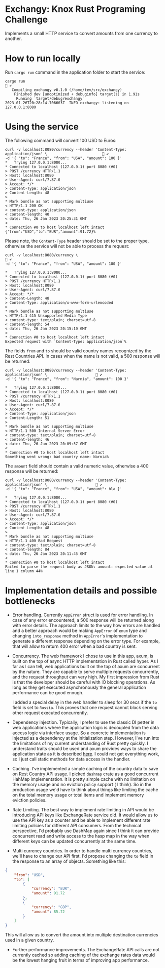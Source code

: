 # Exchangy: Knox Rust Programing Challenge

Implements a small HTTP service to convert amounts from one currency to another.

# How to run locally 

Run `cargo run` command in the application folder to start the service: 

```shell
cargo run                                                                                         ✔ 
   Compiling exchangy v0.1.0 (/home/tev/src/exchangy)
    Finished dev [unoptimized + debuginfo] target(s) in 1.91s
     Running `target/debug/exchangy`
2023-01-26T20:28:14.706603Z  INFO exchangy: listening on 127.0.0.1:8080
```
# Using the service

The following command will convert 100 USD to Euros:  
```shell
curl -v localhost:8080/currency --header 'Content-Type: application/json' \                          ✔ 
-d '{ "to": "France", "from": "USA", "amount": 100 }'
*   Trying 127.0.0.1:8080...
* Connected to localhost (127.0.0.1) port 8080 (#0)
> POST /currency HTTP/1.1
> Host: localhost:8080
> User-Agent: curl/7.87.0
> Accept: */*
> Content-Type: application/json
> Content-Length: 48
> 
* Mark bundle as not supporting multiuse
< HTTP/1.1 200 OK
< content-type: application/json
< content-length: 40
< date: Thu, 26 Jan 2023 20:25:31 GMT
< 
* Connection #0 to host localhost left intact
{"from":"USD","to":"EUR","amount":91.72}%    
```
Please note, the `Content-Type` header should be set to the proper type, otherwise the service will not be able to process the request:
```shell
curl -v localhost:8080/currency \                                                                 ✔ 
-d '{ "to": "France", "from": "USA", "amount": 100 }'

*   Trying 127.0.0.1:8080...
* Connected to localhost (127.0.0.1) port 8080 (#0)
> POST /currency HTTP/1.1
> Host: localhost:8080
> User-Agent: curl/7.87.0
> Accept: */*
> Content-Length: 48
> Content-Type: application/x-www-form-urlencoded
> 
* Mark bundle as not supporting multiuse
< HTTP/1.1 415 Unsupported Media Type
< content-type: text/plain; charset=utf-8
< content-length: 54
< date: Thu, 26 Jan 2023 20:15:10 GMT
< 
* Connection #0 to host localhost left intact
Expected request with `Content-Type: application/json`%  
```

The fields `from` and `to` should be valid country names recognized by the Rest Countries API. In cases when the name is not valid, a 500 response will be returned:
```shell
curl -v localhost:8080/currency --header 'Content-Type: application/json' \                       ✔ 
-d '{ "to": "France", "from": "Narnia", "amount": 100 }'

*   Trying 127.0.0.1:8080...
* Connected to localhost (127.0.0.1) port 8080 (#0)
> POST /currency HTTP/1.1
> Host: localhost:8080
> User-Agent: curl/7.87.0
> Accept: */*
> Content-Type: application/json
> Content-Length: 51
> 
* Mark bundle as not supporting multiuse
< HTTP/1.1 500 Internal Server Error
< content-type: text/plain; charset=utf-8
< content-length: 46
< date: Thu, 26 Jan 2023 20:09:57 GMT
< 
* Connection #0 to host localhost left intact
Something went wrong: bad country name: Narnia%        
```

The `amount` field should contain a valid numeric value, otherwise a 400 response will be returned:
```shell
curl -v localhost:8080/currency --header 'Content-Type: application/json' \                       ✔ 
-d '{ "to": "France", "from": "USA", "amount": bla }'   

*   Trying 127.0.0.1:8080...
* Connected to localhost (127.0.0.1) port 8080 (#0)
> POST /currency HTTP/1.1
> Host: localhost:8080
> User-Agent: curl/7.87.0
> Accept: */*
> Content-Type: application/json
> Content-Length: 48
> 
* Mark bundle as not supporting multiuse
< HTTP/1.1 400 Bad Request
< content-type: text/plain; charset=utf-8
< content-length: 84
< date: Thu, 26 Jan 2023 20:11:45 GMT
< 
* Connection #0 to host localhost left intact
Failed to parse the request body as JSON: amount: expected value at line 1 column 44%           
```

# Implementation details and possible bottlenecks

- Error handling. Currently `AppError` struct is used for error handling. In case of any error encountered, a 500 response will be returned along with error details. The approach limits to the way how errors are handled and a better approach would be making `AppError` of `enum` type and changing `into_response` method in `AppError`'s implementation to generate a different response depending on the error type. For example, that will allow to return 400 error when a bad country is sent. 
- Concurrency. The web framework I chose to use in this app, axum, is built on the top of async HTTP implementation in Rust called hyper. As I far as I can tell, web applications built on the top of axum are concurrent by the nature.  They are capable to serve multiple requests concurrently, and the request throughput can very high. My first impression from Rust is that the developer should be careful with IO blocking operations. As long as they get executed asynchronously the general application performance can be good enough.

  I added a special delay in the web handler to sleep for 30 secs if the `to` field is set to `Russia`.  This proves that one request cannot block serving other request executed concurrently. 
- Dependency injection. Typically, I prefer to use the classic DI petter in web applications where the application logic is decoupled from the data access logic via interface usage. So a concrete implementation is injected as a dependency at the initialization step. However, I've run into the limitations of my current understanding of Rust pretty quickly. I understand traits should be used and axum provides ways to share the application state as it is described [here](https://docs.rs/axum/latest/axum/#sharing-state-with-handlers).  I could not get everything work, so I just call static methods for data access in the handler.        
- Caching. I've implemented a simple caching of the country data to save on Rest Country API usage. I picked `dashmap` crate as a good concurrent HahMap implementation. It is pretty simple cache with no limitation on the memory usage and no eviction policy support ( I think). So in the production usage we'd have to think about things like limiting the cache on the total memory usage or total items and implement memory eviction policies.
- Rate Limiting. The best way to implement rate limiting in API would be introducing API keys like ExchangeRate service did. It would allow us to use the API key as a counter and be able to implement different rate limiting policies for different API consumers. From the technical perspective, I'd probably use DashMap again since I  think it can provide concurrent read and write access to the hasp map in the way when different keys can be updated concurrently at the same time.       
- Multi currency countries. In order to handle multi currency countries, we'll have to change our API first. I'd propose changing the `to` field in the response to an array of objects. Something like this:
```json
{
    "from": "USD",
    "to": [
        {
            "currency": "EUR",
            "amount": 91.72
        },
        {
            "currency": "GBP",
            "amount": 85.72
        }
    ]
}
```
This will allow us to convert the amount into multiple destination currencies used in a given country.

- Further performance improvements. The ExchangeRate API calls are not currently cached so adding caching of the exchange rates data would be the lowest hanging fruit in terms of improving app performance.    
